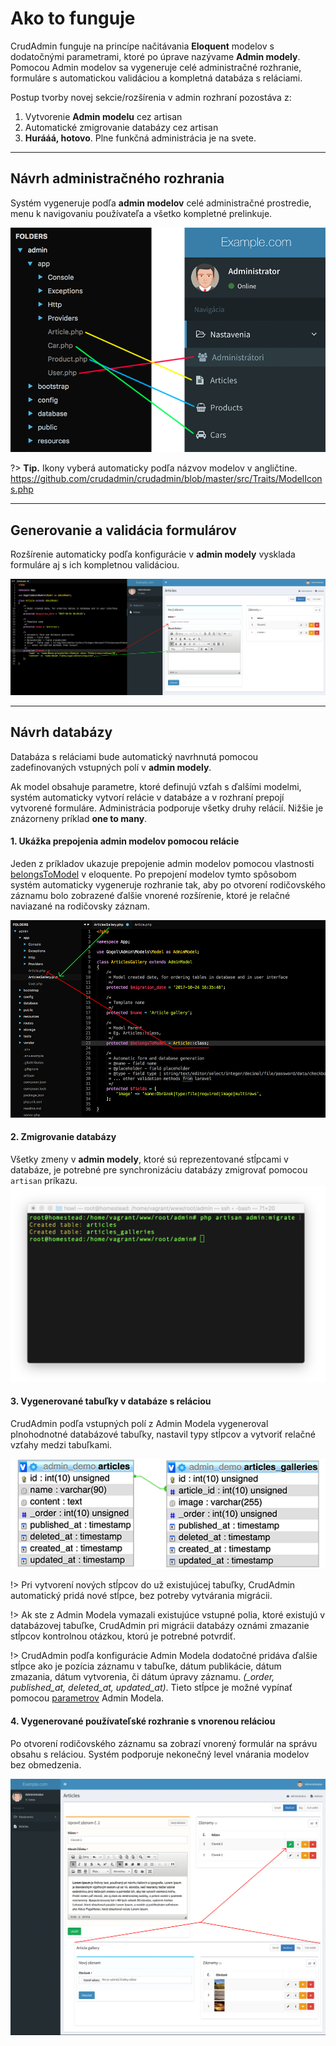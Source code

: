 # Ako to funguje
CrudAdmin funguje na princípe načitávania **Eloquent** modelov s dodatočnými parametrami, ktoré po úprave nazývame **Admin modely**. Pomocou Admin modelov sa vygeneruje celé administračné rozhranie, formuláre s automatickou validáciou a kompletná databáza s reláciami.

Postup tvorby novej sekcie/rozšírenia v admin rozhraní pozostáva z:
1. Vytvorenie **Admin modelu** cez artisan
2. Automatické zmigrovanie databázy cez artisan
3. **Hurááá, hotovo**. Plne funkčná administrácia je na svete.

---

## Návrh administračného rozhrania
Systém vygeneruje podľa **admin modelov** celé administračné prostredie, menu k
navigovaniu používateľa a všetko kompletné prelinkuje.

![models-structure](images/preview/models-structure.png)

?> **Tip.** Ikony vyberá automaticky podľa názvov modelov v angličtine. https://github.com/crudadmin/crudadmin/blob/master/src/Traits/ModelIcons.php

---

## Generovanie a validácia formulárov
Rozšírenie automaticky podľa konfigurácie v **admin modely** vysklada formuláre aj s ich kompletnou validáciou.

![admin-form](images/preview/admin-form.png)

---

## Návrh databázy
Databáza s reláciami bude automatický navrhnutá pomocou zadefinovaných vstupných polí v **admin modely**.

Ak model obsahuje parametre, ktoré definujú vzťah s ďalšími modelmi, systém automaticky vytvorí relácie v databáze a v rozhraní prepojí vytvorené formuláre. Administrácia podporuje všetky druhy relácií. Nižšie je znázorneny príklad **one to many**.

#### 1. Ukážka prepojenia admin modelov pomocou relácie
Jeden z príkladov ukazuje prepojenie admin modelov pomocou vlastnosti [belongsToModel](model-relations.md#belongsToModel) v eloquente. Po prepojení modelov tymto spôsobom systém automaticky vygeneruje rozhranie tak, aby po otvorení rodičovského záznamu bolo zobrazené ďalšie vnorené rozšírenie, ktoré je relačné naviazané na rodičovsky záznam.

![article-relationship-model](images/preview/article-relationship-model.png)

#### 2. Zmigrovanie databázy
Všetky zmeny v **admin modely**, ktoré sú reprezentované stĺpcami v databáze, je potrebné pre synchronizáciu databázy zmigrovať pomocou `artisan` príkazu.
![article-migrate](images/terminal/article-migration.png)

#### 3. Vygenerované tabuľky v databáze s reláciou
CrudAdmin podľa vstupných polí z Admin Modela vygeneroval plnohodnotné databázové tabuľky, nastavil typy stĺpcov a vytvoriť relačné vzťahy medzi tabuľkami.

![article-relationship-diagram](images/database/article-relationship-diagram.png)

!> Pri vytvorení nových stĺpcov do už existujúcej tabuľky, CrudAdmin automatický pridá nové stĺpce, bez potreby vytvárania migrácii.

!> Ak ste z Admin Modela vymazali existujúce vstupné polia, ktoré existujú v databázovej tabuľke, CrudAdmin pri migrácii databázy oznámi zmazanie stĺpcov kontrolnou otázkou, ktorú je potrebné potvrdiť.

!> CrudAdmin podľa konfigurácie Admin Modela dodatočné pridáva ďalšie stĺpce ako je pozícia záznamu v tabuľke, dátum publikácie, dátum zmazania, dátum vytvorenia, či dátum úpravy záznamu. *(\_order, published_at, deleted_at, updated_at)*. Tieto stĺpce je možné vypínať pomocou [parametrov](model-parameters.md) Admin Modela.

#### 4. Vygenerované používateľské rozhranie s vnorenou reláciou
Po otvorení rodičovského záznamu sa zobrazí vnorený formulár na správu obsahu s reláciou. Systém podporuje nekonečný level vnárania modelov bez obmedzenia.

![article-relationship-diagram](images/preview/article-relationship-ui.png)